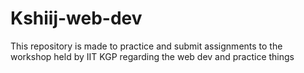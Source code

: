 # Kshiij-web-dev
This repository is made to practice and submit assignments to the workshop held by IIT KGP regarding the web dev and practice things 
